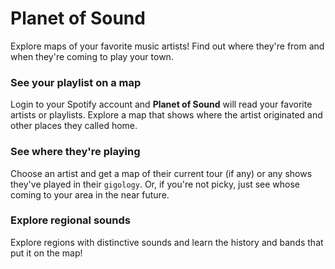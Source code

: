 # Planet of Sound
Explore maps of your favorite music artists! Find out where they're from and when they're coming to play your town.

### See your playlist on a map
Login to your Spotify account and **Planet of Sound** will read your favorite artists or playlists. Explore a map that shows where the artist originated and other places they called home.

### See where they're playing
Choose an artist and get a map of their current tour (if any) or any shows they've played in their `gigology`. Or, if you're not picky, just see whose coming to your area in the near future.

### Explore regional sounds
Explore regions with distinctive sounds and learn the history and bands that put it on the map!

